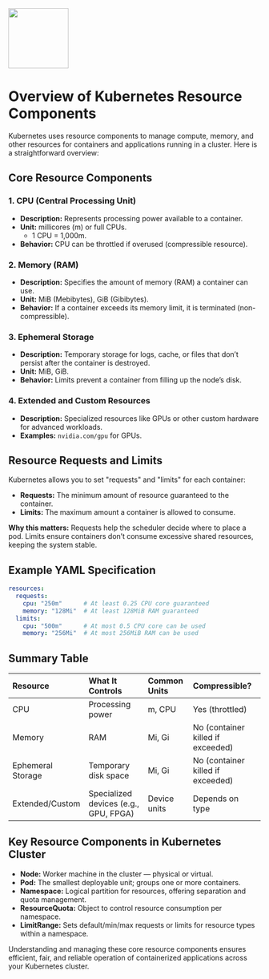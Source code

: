 <img src="https://r2cdn.perplexity.ai/pplx-full-logo-primary-dark%402x.png" class="logo" width="120"/>

# Overview of Kubernetes Resource Components

Kubernetes uses resource components to manage compute, memory, and other resources for containers and applications running in a cluster. Here is a straightforward overview:

## Core Resource Components

### 1. CPU (Central Processing Unit)

- **Description:** Represents processing power available to a container.
- **Unit:** millicores (m) or full CPUs.
    - 1 CPU = 1,000m.
- **Behavior:** CPU can be throttled if overused (compressible resource).


### 2. Memory (RAM)

- **Description:** Specifies the amount of memory (RAM) a container can use.
- **Unit:** MiB (Mebibytes), GiB (Gibibytes).
- **Behavior:** If a container exceeds its memory limit, it is terminated (non-compressible).


### 3. Ephemeral Storage

- **Description:** Temporary storage for logs, cache, or files that don’t persist after the container is destroyed.
- **Unit:** MiB, GiB.
- **Behavior:** Limits prevent a container from filling up the node’s disk.


### 4. Extended and Custom Resources

- **Description:** Specialized resources like GPUs or other custom hardware for advanced workloads.
- **Examples:** `nvidia.com/gpu` for GPUs.


## Resource Requests and Limits

Kubernetes allows you to set "requests" and "limits" for each container:

- **Requests:** The minimum amount of resource guaranteed to the container.
- **Limits:** The maximum amount a container is allowed to consume.

**Why this matters:**
Requests help the scheduler decide where to place a pod. Limits ensure containers don’t consume excessive shared resources, keeping the system stable.

## Example YAML Specification

```yaml
resources:
  requests:
    cpu: "250m"      # At least 0.25 CPU core guaranteed
    memory: "128Mi"  # At least 128MiB RAM guaranteed
  limits:
    cpu: "500m"      # At most 0.5 CPU core can be used
    memory: "256Mi"  # At most 256MiB RAM can be used
```


## Summary Table

| Resource | What It Controls | Common Units | Compressible? |
| :-- | :-- | :-- | :-- |
| CPU | Processing power | m, CPU | Yes (throttled) |
| Memory | RAM | Mi, Gi | No (container killed if exceeded) |
| Ephemeral Storage | Temporary disk space | Mi, Gi | No (container killed if exceeded) |
| Extended/Custom | Specialized devices (e.g., GPU, FPGA) | Device units | Depends on type |

## Key Resource Components in Kubernetes Cluster

- **Node:** Worker machine in the cluster — physical or virtual.
- **Pod:** The smallest deployable unit; groups one or more containers.
- **Namespace:** Logical partition for resources, offering separation and quota management.
- **ResourceQuota:** Object to control resource consumption per namespace.
- **LimitRange:** Sets default/min/max requests or limits for resource types within a namespace.

Understanding and managing these core resource components ensures efficient, fair, and reliable operation of containerized applications across your Kubernetes cluster.

